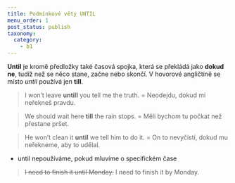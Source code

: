 ```yaml
---
title: Podmínkové věty UNTIL
menu_order: 1
post_status: publish
taxonomy:
  category:
    - b1
---
```


**Until** je kromě předložky také časová spojka, která se překládá jako **dokud ne**, tudíž než se něco stane, začne nebo skončí. V hovorové angličtině se místo _until_ používá jen **till**.

> I won’t leave **untill** you tell me the truth. = Neodejdu, dokud mi neřekneš pravdu.

> We should wait here **till** the rain stops. = Měli bychom tu počkat než přestane pršet.

> He won’t clean it **until** we tell him to do it. = On to nevyčistí, dokud mu neřekneme, aby to udělal.

- until nepoužíváme, pokud mluvíme o specifickém čase

> ~~I need to finish it until Monday.~~ I need to finish it by Monday.
